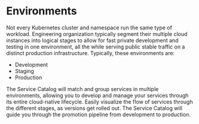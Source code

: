 # Environments

Not every Kubernetes cluster and namespace run the same type of workload. Engineering organization typically segment their multiple cloud instances into logical stages to allow for fast private development and testing in one environment, all the while serving public stable traffic on a distinct production infrastructure. Typically, these environments are:
- Development
- Staging
- Production

The Service Catalog will match and group services in multiple environments, allowing you to develop and manage your services through its entire cloud-native lifecycle. Easily visualize the flow of services through the different stages, as versions get rolled out. The Service Catalog will guide you through the promotion pipeline from development to production.
